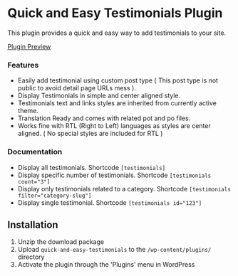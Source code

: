 # Quick and Easy Testimonials Plugin

This plugin provides a quick and easy way to add testimonials to your site.

[Plugin Preview](http://saqibsarwar.com/plugin-previews/quick-and-easy-testimonials/)

### Features

* Easily add testimonial using custom post type ( This post type is not public to avoid detail page URLs mess ).
* Display Testimonials in simple and center aligned style.
* Testimonials text and links styles are inherited from currently active theme.
* Translation Ready and comes with related pot and po files.
* Works fine with RTL (Right to Left) languages as styles are center aligned. ( No special styles are included for RTL )

### Documentation

* Display all testimonials. Shortcode `[testimonials]`
* Display specific number of testimonials. Shortcode `[testimonials count="3"]`
* Display only testimonials related to a category. Shortcode `[testimonials filter="category-slug"]`
* Display single testimonial. Shortcode `[testimonials id="123"]`

## Installation

1. Unzip the download package
2. Upload `quick-and-easy-testimonials` to the `/wp-content/plugins/` directory
3. Activate the plugin through the 'Plugins' menu in WordPress